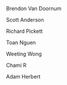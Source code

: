 Brendon Van Doornum

Scott Anderson

Richard Pickett

Toan Nguen

Weeting Wong

Chami R

Adam Herbert